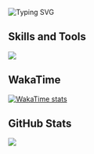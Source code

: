 ![Typing SVG](https://readme-typing-svg.demolab.com?font=Fira+Code&pause=100&color=4D4D4D&vCenter=true&random=false&width=500&lines=Hi+Guys!;Im+Qoqnus+master)

## Skills and Tools
![](https://skillicons.dev/icons?i=python,django,flutter,dart,discord,linux,pycharm,vscode,postman,java,idea,maven,gradle,androidstudio,spring,ubuntu,git,github,materialui,vim,postgres,debian,redhat,sqlite,redis,netlify,md,devto,docker,pr,ae,photoshop,ai,visualstudio,unity,pornhub&perline=10)

## WakaTime
[![WakaTime stats](https://github-readme-stats.vercel.app/api/wakatime?username=qoqnus_master&layout=compact)](https://wakatime.com/@Qoqnus_master)

## GitHub Stats
![](https://github-readme-stats.vercel.app/api?username=Mahisokhary&&show_icons=true&title_color=000&icon_color=000&text_color=000&bg_color=fff)
